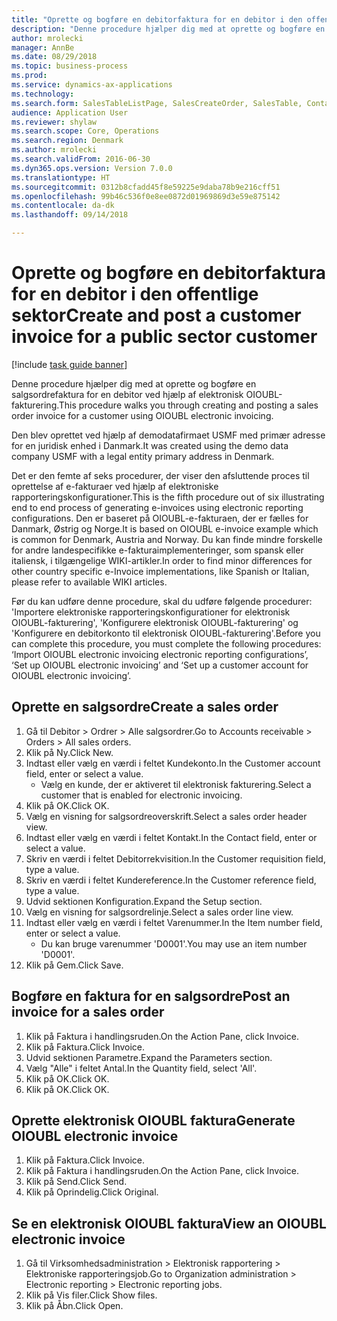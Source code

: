 ```yaml
--- 
title: "Oprette og bogføre en debitorfaktura for en debitor i den offentlige sektor"
description: "Denne procedure hjælper dig med at oprette og bogføre en salgsordrefaktura for en debitor ved hjælp af elektronisk OIOUBL-fakturering."
author: mrolecki
manager: AnnBe
ms.date: 08/29/2018
ms.topic: business-process
ms.prod: 
ms.service: dynamics-ax-applications
ms.technology: 
ms.search.form: SalesTableListPage, SalesCreateOrder, SalesTable, ContactPersonLookup, SalesEditLines,  CustInvoiceJournal, ERFormatMappingRunJobTable
audience: Application User
ms.reviewer: shylaw
ms.search.scope: Core, Operations
ms.search.region: Denmark
ms.author: mrolecki
ms.search.validFrom: 2016-06-30
ms.dyn365.ops.version: Version 7.0.0
ms.translationtype: HT
ms.sourcegitcommit: 0312b8cfadd45f8e59225e9daba78b9e216cff51
ms.openlocfilehash: 99b46c536f0e8ee0872d01969869d3e59e875142
ms.contentlocale: da-dk
ms.lasthandoff: 09/14/2018

---
```

# <a name="create-and-post-a-customer-invoice-for-a-public-sector-customer"></a><span data-ttu-id="961e7-103">Oprette og bogføre en debitorfaktura for en debitor i den offentlige sektor</span><span class="sxs-lookup"><span data-stu-id="961e7-103">Create and post a customer invoice for a public sector customer</span></span>

[!include [task guide banner](../../includes/task-guide-banner.md)]

<span data-ttu-id="961e7-104">Denne procedure hjælper dig med at oprette og bogføre en salgsordrefaktura for en debitor ved hjælp af elektronisk OIOUBL-fakturering.</span><span class="sxs-lookup"><span data-stu-id="961e7-104">This procedure walks you through creating and posting a sales order invoice for a customer using OIOUBL electronic invoicing.</span></span> 



<span data-ttu-id="961e7-105">Den blev oprettet ved hjælp af demodatafirmaet USMF med primær adresse for en juridisk enhed i Danmark.</span><span class="sxs-lookup"><span data-stu-id="961e7-105">It was created using the demo data company USMF with a legal entity primary address in Denmark.</span></span>



<span data-ttu-id="961e7-106">Det er den femte af seks procedurer, der viser den afsluttende proces til oprettelse af e-fakturaer ved hjælp af elektroniske rapporteringskonfigurationer.</span><span class="sxs-lookup"><span data-stu-id="961e7-106">This is the fifth procedure out of six illustrating end to end process of generating e-invoices using electronic reporting configurations.</span></span> <span data-ttu-id="961e7-107">Den er baseret på OIOUBL-e-fakturaen, der er fælles for Danmark, Østrig og Norge.</span><span class="sxs-lookup"><span data-stu-id="961e7-107">It is based on OIOUBL e-invoice example which is common for Denmark, Austria and Norway.</span></span> <span data-ttu-id="961e7-108">Du kan finde mindre forskelle for andre landespecifikke e-fakturaimplementeringer, som spansk eller italiensk, i tilgængelige WIKI-artikler.</span><span class="sxs-lookup"><span data-stu-id="961e7-108">In order to find minor differences for other country specific e-Invoice implementations, like Spanish or Italian, please refer to available WIKI articles.</span></span>



<span data-ttu-id="961e7-109">Før du kan udføre denne procedure, skal du udføre følgende procedurer: 'Importere elektroniske rapporteringskonfigurationer for elektronisk OIOUBL-fakturering', 'Konfigurere elektronisk OIOUBL-fakturering' og 'Konfigurere en debitorkonto til elektronisk OIOUBL-fakturering'.</span><span class="sxs-lookup"><span data-stu-id="961e7-109">Before you can complete this procedure, you must complete the following procedures: ‘Import OIOUBL electronic invoicing electronic reporting configurations’, ‘Set up OIOUBL electronic invoicing’ and ‘Set up a customer account for OIOUBL electronic invoicing’.</span></span>


## <a name="create-a-sales-order"></a><span data-ttu-id="961e7-110">Oprette en salgsordre</span><span class="sxs-lookup"><span data-stu-id="961e7-110">Create a sales order</span></span>
1. <span data-ttu-id="961e7-111">Gå til Debitor > Ordrer > Alle salgsordrer.</span><span class="sxs-lookup"><span data-stu-id="961e7-111">Go to Accounts receivable > Orders > All sales orders.</span></span>
2. <span data-ttu-id="961e7-112">Klik på Ny.</span><span class="sxs-lookup"><span data-stu-id="961e7-112">Click New.</span></span>
3. <span data-ttu-id="961e7-113">Indtast eller vælg en værdi i feltet Kundekonto.</span><span class="sxs-lookup"><span data-stu-id="961e7-113">In the Customer account field, enter or select a value.</span></span>
    * <span data-ttu-id="961e7-114">Vælg en kunde, der er aktiveret til elektronisk fakturering.</span><span class="sxs-lookup"><span data-stu-id="961e7-114">Select a customer that is enabled for electronic invoicing.</span></span>  
4. <span data-ttu-id="961e7-115">Klik på OK.</span><span class="sxs-lookup"><span data-stu-id="961e7-115">Click OK.</span></span>
5. <span data-ttu-id="961e7-116">Vælg en visning for salgsordreoverskrift.</span><span class="sxs-lookup"><span data-stu-id="961e7-116">Select a sales order header view.</span></span>
6. <span data-ttu-id="961e7-117">Indtast eller vælg en værdi i feltet Kontakt.</span><span class="sxs-lookup"><span data-stu-id="961e7-117">In the Contact field, enter or select a value.</span></span>
7. <span data-ttu-id="961e7-118">Skriv en værdi i feltet Debitorrekvisition.</span><span class="sxs-lookup"><span data-stu-id="961e7-118">In the Customer requisition field, type a value.</span></span>
8. <span data-ttu-id="961e7-119">Skriv en værdi i feltet Kundereference.</span><span class="sxs-lookup"><span data-stu-id="961e7-119">In the Customer reference field, type a value.</span></span>
9. <span data-ttu-id="961e7-120">Udvid sektionen Konfiguration.</span><span class="sxs-lookup"><span data-stu-id="961e7-120">Expand the Setup section.</span></span>
10. <span data-ttu-id="961e7-121">Vælg en visning for salgsordrelinje.</span><span class="sxs-lookup"><span data-stu-id="961e7-121">Select a sales order line view.</span></span>
11. <span data-ttu-id="961e7-122">Indtast eller vælg en værdi i feltet Varenummer.</span><span class="sxs-lookup"><span data-stu-id="961e7-122">In the Item number field, enter or select a value.</span></span>
    * <span data-ttu-id="961e7-123">Du kan bruge varenummer 'D0001'.</span><span class="sxs-lookup"><span data-stu-id="961e7-123">You may use an item number 'D0001'.</span></span>  
12. <span data-ttu-id="961e7-124">Klik på Gem.</span><span class="sxs-lookup"><span data-stu-id="961e7-124">Click Save.</span></span>

## <a name="post-an-invoice-for-a-sales-order"></a><span data-ttu-id="961e7-125">Bogføre en faktura for en salgsordre</span><span class="sxs-lookup"><span data-stu-id="961e7-125">Post an invoice for a sales order</span></span>
1. <span data-ttu-id="961e7-126">Klik på Faktura i handlingsruden.</span><span class="sxs-lookup"><span data-stu-id="961e7-126">On the Action Pane, click Invoice.</span></span>
2. <span data-ttu-id="961e7-127">Klik på Faktura.</span><span class="sxs-lookup"><span data-stu-id="961e7-127">Click Invoice.</span></span>
3. <span data-ttu-id="961e7-128">Udvid sektionen Parametre.</span><span class="sxs-lookup"><span data-stu-id="961e7-128">Expand the Parameters section.</span></span>
4. <span data-ttu-id="961e7-129">Vælg "Alle" i feltet Antal.</span><span class="sxs-lookup"><span data-stu-id="961e7-129">In the Quantity field, select 'All'.</span></span>
5. <span data-ttu-id="961e7-130">Klik på OK.</span><span class="sxs-lookup"><span data-stu-id="961e7-130">Click OK.</span></span>
6. <span data-ttu-id="961e7-131">Klik på OK.</span><span class="sxs-lookup"><span data-stu-id="961e7-131">Click OK.</span></span>

## <a name="generate-oioubl-electronic-invoice"></a><span data-ttu-id="961e7-132">Oprette elektronisk OIOUBL faktura</span><span class="sxs-lookup"><span data-stu-id="961e7-132">Generate OIOUBL electronic invoice</span></span>
1. <span data-ttu-id="961e7-133">Klik på Faktura.</span><span class="sxs-lookup"><span data-stu-id="961e7-133">Click Invoice.</span></span>
2. <span data-ttu-id="961e7-134">Klik på Faktura i handlingsruden.</span><span class="sxs-lookup"><span data-stu-id="961e7-134">On the Action Pane, click Invoice.</span></span>
3. <span data-ttu-id="961e7-135">Klik på Send.</span><span class="sxs-lookup"><span data-stu-id="961e7-135">Click Send.</span></span>
4. <span data-ttu-id="961e7-136">Klik på Oprindelig.</span><span class="sxs-lookup"><span data-stu-id="961e7-136">Click Original.</span></span>

## <a name="view-an-oioubl-electronic-invoice"></a><span data-ttu-id="961e7-137">Se en elektronisk OIOUBL faktura</span><span class="sxs-lookup"><span data-stu-id="961e7-137">View an OIOUBL electronic invoice</span></span>
1. <span data-ttu-id="961e7-138">Gå til Virksomhedsadministration > Elektronisk rapportering > Elektroniske rapporteringsjob.</span><span class="sxs-lookup"><span data-stu-id="961e7-138">Go to Organization administration > Electronic reporting > Electronic reporting jobs.</span></span>
2. <span data-ttu-id="961e7-139">Klik på Vis filer.</span><span class="sxs-lookup"><span data-stu-id="961e7-139">Click Show files.</span></span>
3. <span data-ttu-id="961e7-140">Klik på Åbn.</span><span class="sxs-lookup"><span data-stu-id="961e7-140">Click Open.</span></span>


